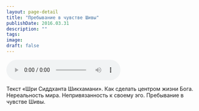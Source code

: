 ```yaml
---
layout: page-detail
title: "Пребывание в чувстве Шивы"
publishDate: 2016.03.31
description: ""
tags:
image:
draft: false
---
```


<audio title="2016.03.31 - Пребывание в чувстве Шивы.mp3" src="https://filer-api.advayta.org/v1.0/public/files/73081" controls=""></audio>

 Текст «Шри Сиддханта Шикхамани». Как сделать центром жизни Бога. Нереальность мира. Непривязанность к своему эго. Пребывание в чувстве Шивы. 

  

